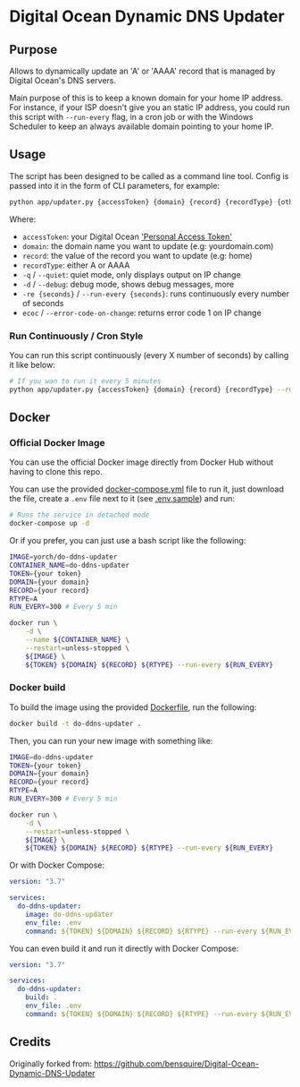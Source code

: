 # Digital Ocean Dynamic DNS Updater

## Purpose

Allows to dynamically update an 'A' or 'AAAA' record that is managed by Digital Ocean's DNS servers.

Main purpose of this is to keep a known domain for your home IP address. For instance, if your ISP doesn't give you an static IP address, you could run this script with `--run-every` flag, in a cron job or with the Windows Scheduler to keep an always available domain pointing to your home IP.

## Usage

The script has been designed to be called as a command line tool. Config is passed into it in the form of CLI parameters, for example:

```sh
python app/updater.py {accessToken} {domain} {record} {recordType} {other args}
```

Where:

- `accessToken`: your Digital Ocean ['Personal Access Token'](https://cloud.digitalocean.com/settings/applications)
- `domain`: the domain name you want to update (e.g: yourdomain.com)
- `record`: the value of the record you want to update (e.g: home)
- `recordType`: either A or AAAA
- `-q` / `--quiet`: quiet mode, only displays output on IP change
- `-d` / `--debug`: debug mode, shows debug messages, more
- `-re {seconds}` / `--run-every {seconds}`: runs continuously every number of seconds
- `ecoc` / `--error-code-on-change`: returns error code 1 on IP change

### Run Continuously / Cron Style

You can run this script continuously (every X number of seconds) by calling it like below:

```sh
# If you wan to run it every 5 minutes
python app/updater.py {accessToken} {domain} {record} {recordType} --run-every 300
```

## Docker

### Official Docker Image

You can use the official Docker image directly from Docker Hub without having to clone this repo.

You can use the provided [docker-compose.yml](docker-compose.yml) file to run it, just download the file, create a `.env` file next to it (see [.env.sample](.env.sample)) and run:

```sh
# Runs the service in detached mode
docker-compose up -d
```

Or if you prefer, you can just use a bash script like the following:

```sh
IMAGE=yorch/do-ddns-updater
CONTAINER_NAME=do-ddns-updater
TOKEN={your token}
DOMAIN={your domain}
RECORD={your record}
RTYPE=A
RUN_EVERY=300 # Every 5 min

docker run \
    -d \
    --name ${CONTAINER_NAME} \
    --restart=unless-stopped \
    ${IMAGE} \
    ${TOKEN} ${DOMAIN} ${RECORD} ${RTYPE} --run-every ${RUN_EVERY}
```

### Docker build

To build the image using the provided [Dockerfile](Dockerfile), run the following:

```sh
docker build -t do-ddns-updater .
```

Then, you can run your new image with something like:

```sh
IMAGE=do-ddns-updater
TOKEN={your token}
DOMAIN={your domain}
RECORD={your record}
RTYPE=A
RUN_EVERY=300 # Every 5 min

docker run \
    -d \
    --restart=unless-stopped \
    ${IMAGE} \
    ${TOKEN} ${DOMAIN} ${RECORD} ${RTYPE} --run-every ${RUN_EVERY}
```

Or with Docker Compose:

```yaml
version: "3.7"

services:
  do-ddns-updater:
    image: do-ddns-updater
    env_file: .env
    command: ${TOKEN} ${DOMAIN} ${RECORD} ${RTYPE} --run-every ${RUN_EVERY}
```

You can even build it and run it directly with Docker Compose:

```yaml
version: "3.7"

services:
  do-ddns-updater:
    build: .
    env_file: .env
    command: ${TOKEN} ${DOMAIN} ${RECORD} ${RTYPE} --run-every ${RUN_EVERY}
```

## Credits

Originally forked from: https://github.com/bensquire/Digital-Ocean-Dynamic-DNS-Updater
